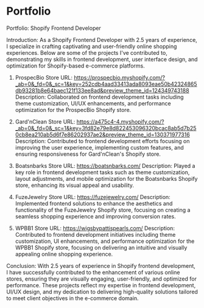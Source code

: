 # Portfolio

Portfolio: Shopify Frontend Developer

Introduction:
As a Shopify Frontend Developer with 2.5 years of experience, I specialize in crafting captivating and user-friendly online shopping experiences. Below are some of the projects I've contributed to, demonstrating my skills in frontend development, user interface design, and optimization for Shopify-based e-commerce platforms.


1. ProspecBio
Store URL: https://prospecbio.myshopify.com/?_ab=0&_fd=0&_sc=1&key=252cdb4aad33413ada8093eae50b42324865db93281b8e64baec121f133ee8ad&preview_theme_id=124349743188
Description: Collaborated on frontend development tasks including theme customization, UI/UX enhancements, and performance optimization for the ProspecBio Shopify store.

2. Gard'nClean
Store URL: https://a475c4-4.myshopify.com/?_ab=0&_fd=0&_sc=1&key=3fd82e79e8d822453096320bcac8ab5d7b250cb8ea210ab5d6f7e86202937ae2&preview_theme_id=130371977316
Description: Contributed to frontend development efforts focusing on improving the user experience, implementing custom features, and ensuring responsiveness for Gard'nClean's Shopify store.

4. Boatsnbarks
Store URL: https://boatsnbarks.com/
Description: Played a key role in frontend development tasks such as theme customization, layout adjustments, and mobile optimization for the Boatsnbarks Shopify store, enhancing its visual appeal and usability.

4. FuzeJewelry
Store URL: https://fuzejewelry.com/
Description: Implemented frontend solutions to enhance the aesthetics and functionality of the FuzeJewelry Shopify store, focusing on creating a seamless shopping experience and improving conversion rates.

5. WPBB1
Store URL: https://wigsbypattispearls.com/
Description: Contributed to frontend development initiatives including theme customization, UI enhancements, and performance optimization for the WPBB1 Shopify store, focusing on delivering an intuitive and visually appealing online shopping experience.

Conclusion:
With 2.5 years of experience in Shopify frontend development, I have successfully contributed to the enhancement of various online stores, ensuring they are visually engaging, user-friendly, and optimized for performance. These projects reflect my expertise in frontend development, UI/UX design, and my dedication to delivering high-quality solutions tailored to meet client objectives in the e-commerce domain.
